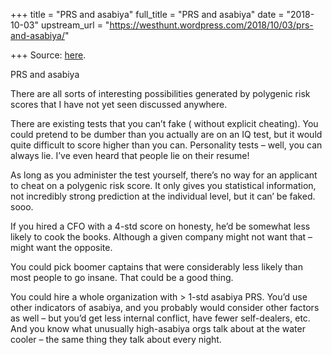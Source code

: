 +++
title = "PRS and asabiya"
full_title = "PRS and asabiya"
date = "2018-10-03"
upstream_url = "https://westhunt.wordpress.com/2018/10/03/prs-and-asabiya/"

+++
Source: [here](https://westhunt.wordpress.com/2018/10/03/prs-and-asabiya/).

PRS and asabiya

There are all sorts of interesting possibilities generated by polygenic
risk scores that I have not yet seen discussed anywhere.

There are existing tests that you can’t fake ( without explicit
cheating). You could pretend to be dumber than you actually are on an
IQ test, but it would quite difficult to score higher than you can.
Personality tests – well, you can always lie. I’ve even heard that
people lie on their resume!

As long as you administer the test yourself, there’s no way for an
applicant to cheat on a polygenic risk score. It only gives you
statistical information, not incredibly strong prediction at the
individual level, but it can’ be faked. sooo.

If you hired a CFO with a 4-std score on honesty, he’d be somewhat
less likely to cook the books. Although a given company might not want
that – might want the opposite.

You could pick boomer captains that were considerably less likely than
most people to go insane. That could be a good thing.

You could hire a whole organization with \> 1-std asabiya PRS. You’d
use other indicators of asabiya, and you probably would consider other
factors as well – but you’d get less internal conflict, have fewer
self-dealers, etc. And you know what unusually high-asabiya orgs talk
about at the water cooler – the same thing they talk about every night.







